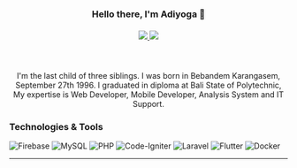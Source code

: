 <h3 align="center">Hello there, I'm Adiyoga 👋</h3>
<h5 align="center">

  <a href="https://www.instagram.com/adiyoga27/" title="Instagram Profile"><img src="https://img.shields.io/badge/INSTAGRAM-%23E4405F.svg?style=for-the-badge&logo=Instagram&logoColor=white"> </a>
  <a href="https://www.facebook.com/adiyoga27" title="Facebook Profile"><img src="https://img.shields.io/badge/Facebook-%231877F2.svg?style=for-the-badge&logo=Facebook&logoColor=white"></a>
</h5>
<br>
<p align="center">
I'm the last child of three siblings. I was born in Bebandem Karangasem, September 27th 1996. I graduated in diploma at Bali State of Polytechnic, My expertise is Web Developer, Mobile Developer, Analysis System and IT Support.
</p>

### Technologies & Tools
![Firebase](https://img.shields.io/badge/firebase-%23039BE5.svg?style=for-the-badge&logo=firebase)
![MySQL](https://img.shields.io/badge/mysql-%2300f.svg?style=for-the-badge&logo=mysql&logoColor=white)
![PHP](https://img.shields.io/badge/php-%23777BB4.svg?style=for-the-badge&logo=php&logoColor=white)
![Code-Igniter](https://img.shields.io/badge/CodeIgniter-%23EF4223.svg?style=for-the-badge&logo=codeIgniter&logoColor=white)
![Laravel](https://img.shields.io/badge/laravel-%23FF2D20.svg?style=for-the-badge&logo=laravel&logoColor=white)
![Flutter](https://img.shields.io/badge/Flutter-%2302569B.svg?style=for-the-badge&logo=Flutter&logoColor=white)
![Docker](https://img.shields.io/badge/docker-%230db7ed.svg?style=for-the-badge&logo=docker&logoColor=white)


---

<!-- ![GitHub stats](https://github-readme-stats.vercel.app/api?username=adiyoga27&show_icons=true&hide_border=true) -->

<!-- Check for a detailed stats here :point_right: [Sourcerer](https://sourcerer.io/adiyoga27) -->

<!-- --- -->
<!--
**adiyoga27/adiyoga27** is a ✨ _special_ ✨ repository because its `README.md` (this file) appears on your GitHub profile.

Here are some ideas to get you started:

- 🔭 I’m currently working on ...
- 🌱 I’m currently learning ...
- 👯 I’m looking to collaborate on ...
- 🤔 I’m looking for help with ...
- 💬 Ask me about ...
- 📫 How to reach me: ...
- 😄 Pronouns: ...
- ⚡ Fun fact: ...
-->
